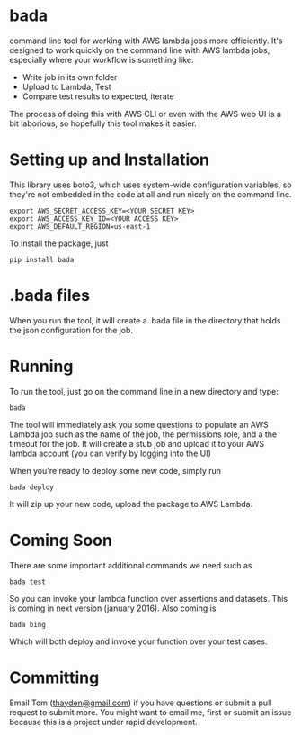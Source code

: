 # bada
command line tool for working with AWS lambda jobs more efficiently. It's designed to work quickly on the command line with AWS lambda jobs, especially where your workflow is something like:

* Write job in its own folder
* Upload to Lambda, Test
* Compare test results to expected, iterate

The process of doing this with AWS CLI or even with the AWS web UI is a bit laborious, so hopefully this tool makes it easier.

Setting up and Installation
===============

This library uses boto3, which uses system-wide configuration variables, so they're not embedded in the code at all and run nicely on the command line.

```
export AWS_SECRET_ACCESS_KEY=<YOUR SECRET KEY>
export AWS_ACCESS_KEY_ID=<YOUR ACCESS KEY>
export AWS_DEFAULT_REGION=us-east-1
```

To install the package, just 

```
pip install bada
```

.bada files
==================
When you run the tool, it will create a .bada file in the directory that holds the json configuration for the job.

Running
===============
To run the tool, just go on the command line in a new directory and type:

```
bada
```

The tool will immediately ask you some questions to populate an AWS Lambda job such as the name of the job, the permissions role, and a the timeout for the job. It will create a stub job and upload it to your AWS lambda account (you can verify by logging into the UI)

When you're ready to deploy some new code, simply run

```
bada deploy
```

It will zip up your new code, upload the package to AWS Lambda.

Coming Soon
=====================

There are some important additional commands we need such as 

```
bada test
```

So you can invoke your lambda function over assertions and datasets. This is coming in next version (january 2016). Also coming is 

```
bada bing
```

Which will both deploy and invoke your function over your test cases.

Committing
======================
Email Tom (thayden@gmail.com) if you have questions or submit a pull request to submit more. You might want to email me, first or submit an issue because this is a project under rapid development.
